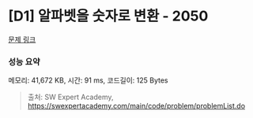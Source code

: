 # [D1] 알파벳을 숫자로 변환 - 2050 

[문제 링크](https://swexpertacademy.com/main/code/problem/problemDetail.do?contestProbId=AV5QLGxKAzQDFAUq) 

### 성능 요약

메모리: 41,672 KB, 시간: 91 ms, 코드길이: 125 Bytes



> 출처: SW Expert Academy, https://swexpertacademy.com/main/code/problem/problemList.do